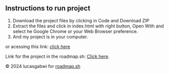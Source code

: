 ## Instructions to run project
1. Download the project files by clicking in Code and Download ZIP
2. Extract the files and click in index.html with right button, Open With and select he Google Chrome or your Web Browser preference.
3. And my project is in your computer.<br>

or acessing this link: <a href="https://lucasgabwi.github.io/HTML-CV-Project/">click here</a>

Link for the project in the roadmap.sh: [Click here](https://roadmap.sh/projects/single-page-cv).

<p>&copy; 2024 lucasgabwi for <a href="https://roadmap.sh">roadmap.sh</a></p>
